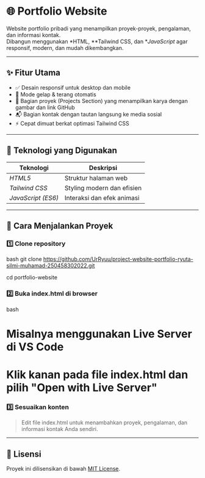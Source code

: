# 🌐 Portfolio Website

Website portfolio pribadi yang menampilkan proyek-proyek, pengalaman, dan informasi kontak.  
Dibangun menggunakan *HTML, **Tailwind CSS, dan **JavaScript* agar responsif, modern, dan mudah dikembangkan.

---

## ✨ Fitur Utama

- ✅ Desain responsif untuk desktop dan mobile  
- 🎨 Mode gelap & terang otomatis  
- 💼 Bagian proyek (Projects Section) yang menampilkan karya dengan gambar dan link GitHub  
- 📬 Bagian kontak dengan tautan langsung ke media sosial  
- ⚡ Cepat dimuat berkat optimasi Tailwind CSS  

---

## 🧰 Teknologi yang Digunakan

| Teknologi | Deskripsi |
|------------|------------|
| *HTML5* | Struktur halaman web |
| *Tailwind CSS* | Styling modern dan efisien |
| *JavaScript (ES6)* | Interaksi dan efek animasi |

---

## 🚀 Cara Menjalankan Proyek

### 1️⃣ Clone repository
bash
git clone https://github.com/UrRyuu/project-website-portfolio-ryuta-silmi-muhamad-250458302022.git

cd portfolio-website


### 2️⃣ Buka index.html di browser
bash
# Misalnya menggunakan Live Server di VS Code
# Klik kanan pada file index.html dan pilih "Open with Live Server"

### 3️⃣ Sesuaikan konten  
> Edit file index.html untuk menambahkan proyek, pengalaman, dan informasi kontak Anda sendiri.
---
## 📄 Lisensi
Proyek ini dilisensikan di bawah [MIT License](LICENSE).